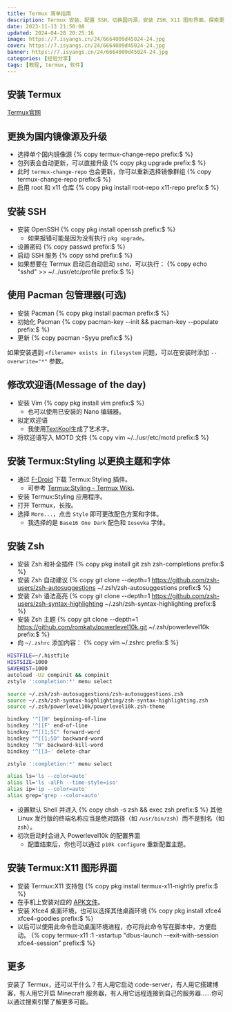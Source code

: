 ```yaml
---
title: Termux 简单指南
description: Termux 安装、配置 SSH，切换国内源，安装 ZSH、X11 图形界面，探索更多可能性。
date: 2023-11-13 21:50:08
updated: 2024-04-28 20:25:16
image: https://7.isyangs.cn/24/6664009d45024-24.jpg
cover: https://7.isyangs.cn/24/6664009d45024-24.jpg
banner: https://7.isyangs.cn/24/6664009d45024-24.jpg
categories: [经验分享]
tags: [教程, termux, 软件]
---
```


## 安装 Termux

[Termux官网](https://termux.dev/cn/)

## 更换为国内镜像源及升级

- 选择单个国内镜像源
  {% copy termux-change-repo prefix:$ %}
- 包列表会自动更新，可以直接升级
  {% copy pkg upgrade prefix:$ %}
- 此时 `termux-change-repo` 也会更新，你可以重新选择镜像群组
  {% copy termux-change-repo prefix:$ %}
- 启用 root 和 x11 仓库
  {% copy pkg install root-repo x11-repo prefix:$ %}

## 安装 SSH

- 安装 OpenSSH
  {% copy pkg install openssh prefix:$ %}
  - 如果报错可能是因为没有执行 `pkg upgrade`。
- 设置密码
  {% copy passwd prefix:$ %}
- 启动 SSH 服务
  {% copy sshd prefix:$ %}
- 如果想要在 Termux 启动后自动启动 `sshd`，可以执行：
  {% copy echo &quot;sshd&quot; >> ~/../usr/etc/profile prefix:$ %}

## 使用 Pacman 包管理器(可选)

- 安装 Pacman
  {% copy pkg install pacman prefix:$ %}
- 初始化 Pacman
  {% copy pacman-key --init && pacman-key --populate prefix:$ %}
- 更新
  {% copy pacman -Syyu prefix:$ %}

如果安装遇到 `<filename> exists in filesystem` 问题，可以在安装时添加 `--overwrite="*"` 参数。

## 修改欢迎语(Message of the day)

- 安装 Vim
  {% copy pkg install vim prefix:$ %}
  - 也可以使用已安装的 Nano 编辑器。
- 拟定欢迎语
  - 我使用[TextKool](https://textkool.com/en/ascii-art-generator?font=ANSI%20Shadow)生成了艺术字。
- 将欢迎语写入 MOTD 文件
  {% copy vim ~/../usr/etc/motd prefix:$ %}

## 安装 Termux:Styling 以更换主题和字体

- 通过 [F-Droid](https://f-droid.org/packages/com.termux.styling/) 下载 Termux:Styling 插件。
  - 可参考 [Termux:Styling - Termux Wiki](https://wiki.termux.com/wiki/Termux:Styling)。
- 安装 Termux:Styling 应用程序。
- 打开 Termux，长按。
- 选择 `More...`，点击 `Style` 即可更改配色方案和字体。
  - 我选择的是 `Base16 One Dark` 配色和 `Iosevka` 字体。

## 安装 Zsh

- 安装 Zsh 和补全插件
  {% copy pkg install git zsh zsh-completions prefix:$ %}
- 安装 Zsh 自动建议
  {% copy git clone --depth=1 https://github.com/zsh-users/zsh-autosuggestions ~/.zsh/zsh-autosuggestions prefix:$ %}
- 安装 Zsh 语法高亮
  {% copy git clone --depth=1 https://github.com/zsh-users/zsh-syntax-highlighting ~/.zsh/zsh-syntax-highlighting prefix:$ %}
- 安装 Zsh 主题
  {% copy git clone --depth=1 https://github.com/romkatv/powerlevel10k.git ~/.zsh/powerlevel10k prefix:$ %}
- 向 `~/.zshrc` 添加内容：
  {% copy vim ~/.zshrc prefix:$ %}

```sh ~/.zshrc
HISTFILE=~/.histfile
HISTSIZE=1000
SAVEHIST=1000
autoload -Uz compinit && compinit
zstyle ':completion:*' menu select

source ~/.zsh/zsh-autosuggestions/zsh-autosuggestions.zsh
source ~/.zsh/zsh-syntax-highlighting/zsh-syntax-highlighting.zsh
source ~/.zsh/powerlevel10k/powerlevel10k.zsh-theme

bindkey '^[[H' beginning-of-line
bindkey '^[[F' end-of-line
bindkey "^[[1;5C" forward-word
bindkey "^[[1;5D" backward-word
bindkey '^H' backward-kill-word
bindkey '^[[3~' delete-char

zstyle ':completion:*' menu select

alias ls='ls --color=auto'
alias ll='ls -alFh --time-style=iso'
alias ip='ip --color=auto'
alias grep='grep --color=auto'
```

- 设置默认 Shell 并进入
  {% copy chsh -s zsh && exec zsh prefix:$ %}
  其他 Linux 发行版的终端名称应当是绝对路径（如 `/usr/bin/zsh`）而不是别名（如 `zsh`）。
- 初次启动时会进入 Powerlevel10k 的配置界面
  - 配置结束后，你也可以通过 `p10k configure` 重新配置主题。

## 安装 Termux:X11 图形界面

- 安装 Termux:X11 支持包
  {% copy pkg install termux-x11-nightly prefix:$ %}
- 在手机上安装对应的 [APK文件](https://github.com/termux/termux-x11/releases/tag/nightly)。
- 安装 Xfce4 桌面环境，也可以选择其他桌面环境
  {% copy pkg install xfce4 xfce4-goodies prefix:$ %}
- 以后可以使用此命令启动桌面环境进程，亦可将此命令写在脚本中，方便启动。
  {% copy termux-x11 :1 -xstartup &quot;dbus-launch --exit-with-session xfce4-session&quot; prefix:$ %}

## 更多

安装了 Termux，还可以干什么？有人用它启动 code-server，有人用它搭建博客，有人用它开启 Minecraft 服务器，有人用它远程连接到自己的服务器……你可以通过搜索引擎了解更多可能。